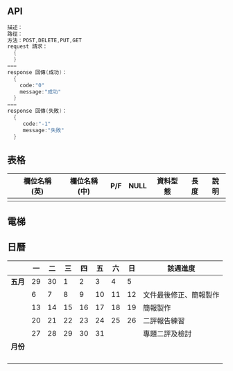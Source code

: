 ## API
~~~java
描述：
路徑：
方法：POST,DELETE,PUT,GET
request 請求：
  {
  }
===
response 回傳(成功)：
  {
    code:"0"
    message:"成功"
  }
===
response 回傳(失敗)：
  { 
     code:"-1"
     message:"失敗"
  }
~~~

## 表格

| | 欄位名稱(英) | 欄位名稱(中) | P/F | NULL | 資料型態 | 長度 | 說明 |
| ---  | ---  | --- | --- | --- | --- | --- | --- |
|  |  |  |  |  |  |  |  |


## 電梯

[](#)


## 日曆

| | 一 | 二 | 三 | 四 | 五 | 六 | 日 | 該週進度 |
| ---  | ---  | --- | --- | --- | --- | --- | --- | --- |
| **五月** | 29 | 30 | 1 | 2 | 3 | 4 | 5 |  |
|          | 6 | 7 | 8 | 9 | 10 | 11 | 12 | 文件最後修正、簡報製作 |
|          | 13 | 14 | 15 | 16 | 17 | 18 | 19 | 簡報製作 |
|          | 20 | 21 | 22 | 23 | 24 | 25 | 26 | 二評報告練習 |
|          | 27 | 28 | 29 | 30 | 31 |  |  | 專題二評及檢討 |
| **月份** |  |  |  |  |  |  |  |  |
|          |  |  |  |  |  |  |  |  |
|          |  |  |  |  |  |  |  |  |
|          |  |  |  |  |  |  |  |  |
|          |    |    |    |    |    |    |    |          |
